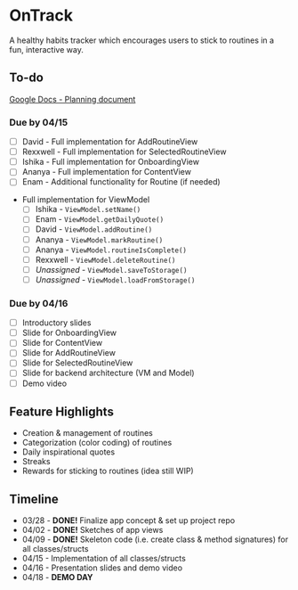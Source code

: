 # OnTrack

A healthy habits tracker which encourages users to stick to routines in a fun, interactive way.

## To-do

[Google Docs - Planning document](https://docs.google.com/document/d/10MLJMOxv38Fu246DndurLDr7_QEBVr7DyX2Jv6Vz6rM/edit)

### Due by 04/15

- [ ] David - Full implementation for AddRoutineView
- [ ] Rexxwell - Full implementation for SelectedRoutineView
- [ ] Ishika - Full implementation for OnboardingView
- [ ] Ananya - Full implementation for ContentView
- [ ] Enam - Additional functionality for Routine (if needed)
- Full implementation for ViewModel
  - [ ] Ishika - `ViewModel.setName()`
  - [ ] Enam - `ViewModel.getDailyQuote()`
  - [ ] David - `ViewModel.addRoutine()`
  - [ ] Ananya - `ViewModel.markRoutine()`
  - [ ] Ananya - `ViewModel.routineIsComplete()`
  - [ ] Rexxwell - `ViewModel.deleteRoutine()`
  - [ ] _Unassigned_ - `ViewModel.saveToStorage()`
  - [ ] _Unassigned_ - `ViewModel.loadFromStorage()`

### Due by 04/16

- [ ] Introductory slides
- [ ] Slide for OnboardingView
- [ ] Slide for ContentView
- [ ] Slide for AddRoutineView
- [ ] Slide for SelectedRoutineView
- [ ] Slide for backend architecture (VM and Model)
- [ ] Demo video

## Feature Highlights

- Creation & management of routines
- Categorization (color coding) of routines
- Daily inspirational quotes
- Streaks
- Rewards for sticking to routines (idea still WIP)

## Timeline

 - 03/28 - **DONE!** Finalize app concept & set up project repo
 - 04/02 - **DONE!** Sketches of app views
 - 04/09 - **DONE!** Skeleton code (i.e. create class & method signatures) for all classes/structs
 - 04/15 - Implementation of all classes/structs
 - 04/16 - Presentation slides and demo video
 - 04/18 - **DEMO DAY**

